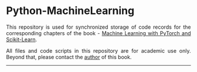 # Python-MachineLearning
<style>
  p {
    text-align: justify;
  }
</style>
This repository is used for synchronized storage of code records for the corresponding chapters of the book - [Machine Learning with PyTorch and Scikit-Learn](https://github.com/rasbt/machine-learning-book?tab=readme-ov-file).

All files and code scripts in this repository are for academic use only. Beyond that, please contact the [author](https://x.com/rasbt) of this book.

---
